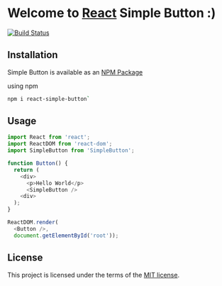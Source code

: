 # Welcome to [React](https://reactjs.org/) Simple Button :)

[![Build Status](https://travis-ci.org/rebyoliveira/react-simple-button.svg?branch=master)](https://travis-ci.org/rebyoliveira/react-simple-button)

## Installation

Simple Button is available as an [NPM Package](https://www.npmjs.com/package/react-simple-button)

using npm

```bash
npm i react-simple-button`
```

## Usage

```javascript
import React from 'react';
import ReactDOM from 'react-dom';
import SimpleButton from 'SimpleButton';

function Button() {
  return (
    <div>
      <p>Hello World</p>
      <SimpleButton />
    <div>
  );
}

ReactDOM.render(
  <Button />,
  document.getElementById('root'));
```

## License

This project is licensed under the terms of the [MIT license](https://github.com/mui-org/material-ui/blob/master/LICENSE).
